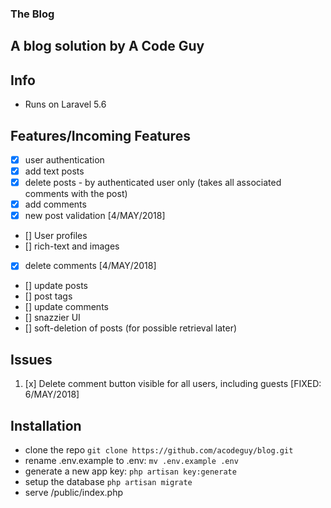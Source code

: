 ### The Blog
## A blog solution by A Code Guy

## Info
- Runs on Laravel 5.6

## Features/Incoming Features
- [x] user authentication
- [x] add text posts
- [x] delete posts - by authenticated user only (takes all associated comments with the post)
- [x] add comments
- [x] new post validation [4/MAY/2018]
- [] User profiles
- [] rich-text and images
- [x] delete comments [4/MAY/2018]
- [] update posts
- [] post tags
- [] update comments
- [] snazzier UI
- [] soft-deletion of posts (for possible retrieval later)

## Issues
1. [x] Delete comment button visible for all users, including guests [FIXED: 6/MAY/2018]


## Installation

- clone the repo `git clone https://github.com/acodeguy/blog.git`
- rename .env.example to .env: `mv .env.example .env`
- generate a new app key: `php artisan key:generate`
- setup the database `php artisan migrate`
- serve /public/index.php
